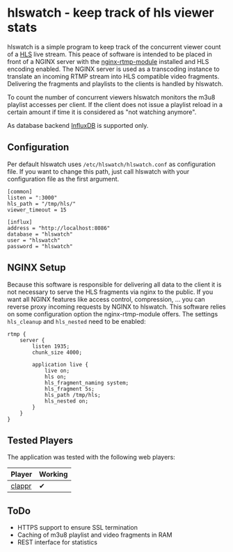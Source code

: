# hlswatch - keep track of hls viewer stats
hlswatch is a simple program to keep track of the concurrent viewer count of a [HLS](https://tools.ietf.org/html/draft-pantos-http-live-streaming-20) live stream. This peace of software is intended to be placed in front of a NGINX server with the [nginx-rtmp-module](https://github.com/arut/nginx-rtmp-module) installed and HLS encoding enabled.
The NGINX server is used as a transcoding instance to translate an incoming RTMP stream into HLS compatible video fragments. Delivering the fragments and playlists to the clients is handled by hlswatch.

To count the number of concurrent viewers hlswatch monitors the m3u8 playlist accesses per client. If the client does not issue a playlist reload in a certain amount if time it is considered as "not watching anymore".

As database backend [InfluxDB](https://www.influxdata.com/) is supported only.

## Configuration
Per default hlswatch uses ```/etc/hlswatch/hlswatch.conf``` as configuration file. If you want to change this path, just call hlswatch with your configuration file as the first argument.

```
[common]
listen = ":3000"
hls_path = "/tmp/hls/"
viewer_timeout = 15

[influx]
address = "http://localhost:8086"
database = "hlswatch"
user = "hlswatch"
password = "hlswatch"
```

## NGINX Setup
Because this software is responsible for delivering all data to the client it is not necessary to serve the HLS fragments via nginx to the public. If you want all NGINX features like access control, compression, ... you can reverse proxy incoming requests by NGINX to hlswatch.
This software relies on some configuration option the nginx-rtmp-module offers. The settings `hls_cleanup` and `hls_nested` need to be enabled:

```
rtmp {
    server {
        listen 1935;
        chunk_size 4000;

        application live {
            live on;
            hls on;
            hls_fragment_naming system;
            hls_fragment 5s;
            hls_path /tmp/hls;
            hls_nested on;
        }
    }
}
```

## Tested Players
The application was tested with the following web players:

Player                                     | Working |
-------------------------------------------|---------|
[clappr](https://github.com/clappr/clappr) |    ✔   |

## ToDo
- HTTPS support to ensure SSL termination
- Caching of m3u8 playlist and video fragments in RAM
- REST interface for statistics

